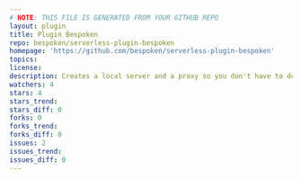 ```yaml
---
# NOTE: THIS FILE IS GENERATED FROM YOUR GITHUB REPO
layout: plugin
title: Plugin Bespoken
repo: bespoken/serverless-plugin-bespoken
homepage: 'https://github.com/bespoken/serverless-plugin-bespoken'
topics: 
license: 
description: Creates a local server and a proxy so you don't have to deploy anytime you want to test your code
watchers: 4
stars: 4
stars_trend: 
stars_diff: 0
forks: 0
forks_trend: 
forks_diff: 0
issues: 2
issues_trend: 
issues_diff: 0
---
```

